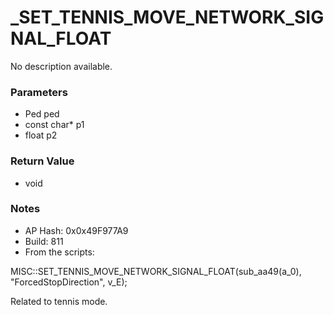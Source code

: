 # _SET_TENNIS_MOVE_NETWORK_SIGNAL_FLOAT

No description available.

### Parameters
* Ped ped
* const char* p1
* float p2

### Return Value
* void

### Notes
* AP Hash: 0x0x49F977A9
* Build: 811
* From the scripts:

MISC::SET_TENNIS_MOVE_NETWORK_SIGNAL_FLOAT(sub_aa49(a_0), "ForcedStopDirection", v_E);

Related to tennis mode.

